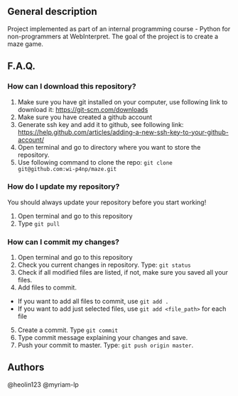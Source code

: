 ## General description
Project implemented as part of an internal programming course - Python for non-programmers at WebInterpret.
The goal of the project is to create a maze game.


## F.A.Q.
### How can I download this repository?
1. Make sure you have git installed on your computer, use following link to download it: https://git-scm.com/downloads
2. Make sure you have created a github account
3. Generate ssh key and add it to github, see following link: https://help.github.com/articles/adding-a-new-ssh-key-to-your-github-account/
4. Open terminal and go to directory where you want to store the repository.
5. Use following command to clone the repo: `git clone git@github.com:wi-p4np/maze.git`


### How do I update my repository?
You should always update your repository before you start working!
1. Open terminal and go to this repository
2. Type `git pull`


### How can I commit my changes?
1. Open terminal and go to this repository
2. Check you current changes in repository. Type: `git status`
3. Check if all modified files are listed, if not, make sure you saved all your files.
4. Add files to commit.
- If you want to add all files to commit, use `git add .`
- If you want to add just selected files, use `git add <file_path>` for each file
5. Create a commit. Type `git commit`
6. Type commit message explaining your changes and save.
7. Push your commit to master. Type: `git push origin master`.


## Authors
@heolin123
@myriam-lp
